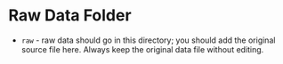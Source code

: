 # Raw Data Folder

- `raw` - raw data should go in this directory; you should add the original source file here. Always keep the original data file without editing.
